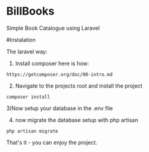 # BillBooks
Simple Book Catalogue using Laravel


#Instalation

The laravel way:
1) Install composer here is how: 

```
https://getcomposer.org/doc/00-intro.md
```

2) Navigate to the projects root and install the project 
```
composer install
```

3)Now setup your database in the .env file

4) now migrate the database setup with php artisan
```
php artisan migrate
```

That's it - you can enjoy the project.